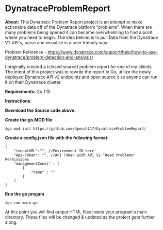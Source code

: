# DynatraceProblemReport

**About:**
This Dynatrace Problem Report project is an attempt to make actionable data off of the Dynatrace platform "problems". When there are many problems being opened it can become overwhelming to find a point where you need to begin. The idea behind is to pull Data from the Dynatrace V2 API's, parse and visualize in a user friendly way.

Problem Reference - https://www.dynatrace.com/support/help/how-to-use-dynatrace/problem-detection-and-analysis/

I originally created a (closed source) problem report for one of my clients. The intent of this project was to rewrite the report in Go, utilize the newly deployed Dynatrace API v2 endpoints and open source it so anyone can run it on their Dynatrace cluster.

**Requirements:**
Go 1.15


**Instructions:**


**Download the Source code above.**

**Create the go.MOD file**
```
$go mod init https://github.com/dpesch117/DynatraceProblemReport/
```
**Create a config.json file with the following format:**
```
{
	"tenantURL":"", //Environment ID here
	"Api-Token": "", //API Token with API V2 "Read Problems" Permissions
	"managementZones" : [
		{
			"name" : ""
		}
	]
}
```
**Run the go progam**
```
$go run main.go
```

At this point you will find output HTML files inside your program's main directory. These files will be changed & updated as the project gets further along. 

